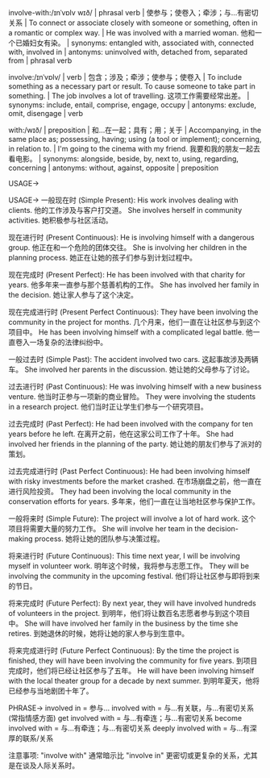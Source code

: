 involve-with:/ɪnˈvɒlv wɪð/ | phrasal verb |  使参与；使卷入；牵涉；与…有密切关系 |  To connect or associate closely with someone or something, often in a romantic or complex way.  |  He was involved with a married woman. 他和一个已婚妇女有染。 | synonyms: entangled with, associated with, connected with, involved in | antonyms: uninvolved with, detached from, separated from | phrasal verb


involve:/ɪnˈvɒlv/ | verb | 包含；涉及；牵涉；使参与；使卷入 | To include something as a necessary part or result. To cause someone to take part in something. |  The job involves a lot of travelling. 这项工作需要经常出差。 | synonyms: include, entail, comprise, engage, occupy | antonyms: exclude, omit, disengage | verb


with:/wɪð/ | preposition | 和…在一起；具有；用；关于 |  Accompanying, in the same place as; possessing, having; using (a tool or implement); concerning, in relation to. | I'm going to the cinema with my friend. 我要和我的朋友一起去看电影。 | synonyms: alongside, beside, by, next to, using, regarding, concerning | antonyms: without, against, opposite | preposition



USAGE->

USAGE->
一般现在时 (Simple Present):
His work involves dealing with clients. 他的工作涉及与客户打交道。
She involves herself in community activities. 她积极参与社区活动。

现在进行时 (Present Continuous):
He is involving himself with a dangerous group. 他正在和一个危险的团体交往。
She is involving her children in the planning process. 她正在让她的孩子们参与到计划过程中。

现在完成时 (Present Perfect):
He has been involved with that charity for years. 他多年来一直参与那个慈善机构的工作。
She has involved her family in the decision. 她让家人参与了这个决定。

现在完成进行时 (Present Perfect Continuous):
They have been involving the community in the project for months. 几个月来，他们一直在让社区参与到这个项目中。
He has been involving himself with a complicated legal battle. 他一直卷入一场复杂的法律纠纷中。


一般过去时 (Simple Past):
The accident involved two cars. 这起事故涉及两辆车。
She involved her parents in the discussion. 她让她的父母参与了讨论。

过去进行时 (Past Continuous):
He was involving himself with a new business venture. 他当时正参与一项新的商业冒险。
They were involving the students in a research project. 他们当时正让学生们参与一个研究项目。

过去完成时 (Past Perfect):
He had been involved with the company for ten years before he left. 在离开之前，他在这家公司工作了十年。
She had involved her friends in the planning of the party. 她让她的朋友们参与了派对的策划。

过去完成进行时 (Past Perfect Continuous):
He had been involving himself with risky investments before the market crashed. 在市场崩盘之前，他一直在进行风险投资。
They had been involving the local community in the conservation efforts for years. 多年来，他们一直在让当地社区参与保护工作。


一般将来时 (Simple Future):
The project will involve a lot of hard work. 这个项目将需要大量的努力工作。
She will involve her team in the decision-making process. 她将让她的团队参与决策过程。

将来进行时 (Future Continuous):
This time next year, I will be involving myself in volunteer work. 明年这个时候，我将参与志愿工作。
They will be involving the community in the upcoming festival. 他们将让社区参与即将到来的节日。

将来完成时 (Future Perfect):
By next year, they will have involved hundreds of volunteers in the project. 到明年，他们将让数百名志愿者参与到这个项目中。
She will have involved her family in the business by the time she retires. 到她退休的时候，她将让她的家人参与到生意中。

将来完成进行时 (Future Perfect Continuous):
By the time the project is finished, they will have been involving the community for five years. 到项目完成时，他们将已经让社区参与了五年。
He will have been involving himself with the local theater group for a decade by next summer. 到明年夏天，他将已经参与当地剧团十年了。

PHRASE->
involved in = 参与…
involved with = 与…有关联，与…有密切关系 (常指情感方面)
get involved with =  与…有牵连；与…有密切关系
become involved with =  与…有牵连；与…有密切关系
deeply involved with =  与…有深厚的联系/关系


注意事项:
"involve with" 通常暗示比 "involve in" 更密切或更复杂的关系，尤其是在谈及人际关系时。
